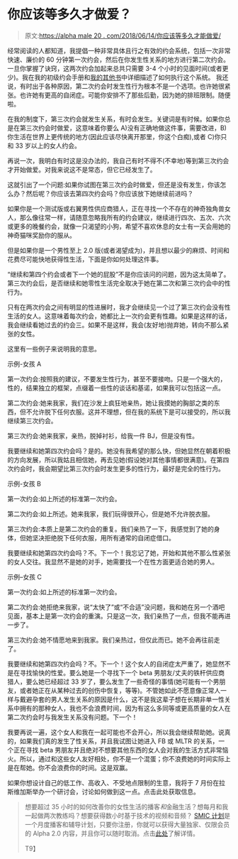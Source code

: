 # 你应该等多久才做爱？

> 原文:[https://alpha male 20 . com/2018/06/14/你应该等多久才能做爱/](https://alphamale20.com/2018/06/14/how-long-should-you-wait-for-sex/)

经常阅读的人都知道，我提倡一种非常具体且行之有效的约会系统，包括一次非常快速、廉价的 60 分钟第一次约会，然后在你发生性关系的地方进行第二次约会。一旦你掌握了诀窍，这两次约会加起来总共只需要 3-4 个小时的见面时间(或者更少)。我在我的初级约会手册和[我的其他书](http://www.alphamale20.net)中详细描述了如何执行这个系统。 我还说，有时出于各种原因，第二次约会时发生性行为根本不是一个选项。也许她很紧张。也许她有更高的自闭症。可能你安排不了那些后勤，因为她的排班限制。随便啦。

在我的制度下，第三次约会就发生关系，有时会发生。关键词是有时候。如果你总是在第三次约会时做爱，这意味着你要么 A)没有正确地做这件事，需要改进，B)你生活在世界上更传统的地方(因此应该尽快离开那里，你这个白痴),或者 C)你只和 33 岁以上的女人约会。

再说一次，我明白有时这是没办法的，我自己有时不得不(不幸地)等到第三次约会才开始做爱。对我来说这不是常态，但它已经发生了。

这就引出了一个问题:如果你试图在第三次约会时做爱，但还是没有发生，你该怎么办？然后呢？你应该去第四次约会吗？你应该放下她继续前进吗？

如果你是一个测试版或右翼男性供应商猎人，正在寻找一个不存在的神奇独角兽女人，那么像往常一样，请随意忽略我所有的约会建议，继续进行四次、五次、六次或更多的晚餐约会，就像一只渴望的小狗，希望不喜欢休息的女士有一天会用她的神奇猫咪奖励你的服从。

但是如果你是一个男性至上 2.0 版(或者渴望成为)，并且想以最少的麻烦、时间和花费尽可能快地获得性生活，下面是你如何处理这件事。

“继续和第四个约会或者下一个她的屁股”不是你应该问的问题，因为这太简单了。第三次约会后，是否继续和她零性生活完全取决于她在第二次和第三次约会中的性行为。

只有在两次约会之间有明显的性进展时，我才会继续见一个过了第三次约会没有性生活的女人。这意味着每次约会，她都比上一次约会更有性趣。如果是这样的话，我会继续看她过去的约会三。如果不是这样，我会(友好地)抛弃她，转向不那么紧张的女性。

这里有一些例子来说明我的意思。

示例-女孩 A

第一次约会:按照我的建议，不要发生性行为，甚至不要接吻。只是一个强大的，性的，结果独立的框架，点缀着一些性的谈话和基诺，如果我可以包括这一点。

第二次约会:她来我家，我们在沙发上疯狂地亲热，她让我摸她的胸部之类的东西，但不允许脱下任何衣服。这并不理想，但在我的系统下是可以接受的，所以我继续第三次约会。

第三次约会:她来我家，亲热，脱掉衬衫，给我一件 BJ，但是没有性。

我要继续和她第四次约会吗？是的。她没有我希望的那么快，但她显然在朝着积极的方向发展，所以我姑且相信她，再去见她(假设她对其他事情都很满意)。在第四次约会时，我会期望比第三次约会时发生更多的性行为，最好是完全的性行为。

示例-女孩 B

第一次约会:如上所述的标准第一次约会。

第二次约会:如上所述。她来我家，我们玩得很开心，但是她不允许脱衣服。

第三次约会:本质上是第二次约会的重复。我们亲热了一下，我感觉到了她的身体，但她坚决拒绝脱下任何衣服，用所有通常的自闭症借口。

我要继续和她第四次约会吗？不。下一个！我忘记了她，开始和其他不那么性紧张的女人交往。我显然不是她的对手，她需要找一个在性方面更适合她的男人。

示例–女孩 C

第一次约会:如上所述的标准第一次约会。

第二次约会:她拒绝来我家，说“太快了”或“不合适”没问题，我和她在另一个酒吧见面，基本上是第一次约会的重演。只是这一次，我们亲热了一点，但我不能再进一步了。

第三次约会:她不情愿地来到我家。我们亲热过，但仅此而已。她不会再往前走了。

我要继续和她第四次约会吗？不。下一个！这个女人的自闭症太严重了，她显然不是在寻找愉快的性爱。要么她是一个寻找下一个 beta 男朋友/丈夫的铁杆供应商猎人，要么她已经超过 33 岁了，要么发生了一些奇怪的事情(她可能有一个男朋友，或者她正在从某种过去的创伤中恢复，等等)。不管她如此不愿意像正常人一样与戴避孕套的男人发生关系的原因是什么，这不是我这辈子想在长期非单一性关系中拥有的那种女人，我也不会浪费时间，因为有这么多同等或更高质量的女人在第二次约会时与我发生关系没有问题。下一个！

我要再说一遍，这个女人和我在一起可能也不会开心，所以我会继续帮助她。说真的，如果我们真的发生了性关系，并且我试图让她进入 FB 或 MLTR 的关系，一个正在寻找 beta 男朋友并且绝对不想要其他东西的女人会对我的生活方式非常恼火。所以，通过和这些女人友好相处，你不是一个混蛋；你不浪费她的时间实际上是在帮她。你不会浪费你的时间。这是双赢。

如果你想设计自己的低工作、高收入、不受地点限制的生意，我将于 7 月份在拉斯维加斯举办一个研讨会，讨论如何做到这一点。点击此处获取信息。

> 想要超过 35 小时的如何改善你的女性生活的播客*和*金融生活？想每月和我一起做两次教练吗？想要获得数小时基于技术的视频和音频？ [SMIC 计划](https://alphamale20.kartra.com/page/vIL17)是一个月度播客和辅导计划，只要你注册，你就可以获得大量独家、仅限会员的 Alpha 2.0 内容，并且你可以随时取消。点击[此处](https://alphamale20.kartra.com/page/vIL17)了解详情。
> 
> T9】